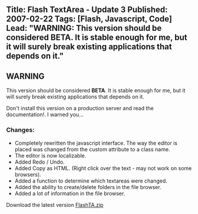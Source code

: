 Title: Flash TextArea - Update 3
Published: 2007-02-22
Tags: [Flash, Javascript, Code]
Lead: "WARNING: This version should be considered BETA. It is stable enough for me, but it will surely break existing applications that depends on it."
---
## WARNING

This version should be considered **BETA**. It is stable enough for me, but it will surely break existing applications that depends on it.

Don't install this version on a production server and read the documentation!. I warned you...</p>

### Changes:

* Completely rewritten the javascript interface. The way the editor is placed was changed from the custom attribute to a class name.
* The editor is now localizable.
* Added Redo / Undo.
* Added Copy as HTML. (Right click over the text - may not work on some browsers).
* Added a function to determine which textareas were changed.
* Added the ability to create/delete folders in the file browser.
* Added a lot of information in the file browser.

Download the latest version [FlashTA.zip](/assets/files/FlashTA.zip)

